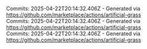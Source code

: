 Commits: 2025-04-22T20:14:32.406Z - Generated via https://github.com/marketplace/actions/artificial-grass
<br>
Commits: 2025-04-22T20:14:32.406Z - Generated via https://github.com/marketplace/actions/artificial-grass
<br>
Commits: 2025-04-22T20:14:32.406Z - Generated via https://github.com/marketplace/actions/artificial-grass
<br>

